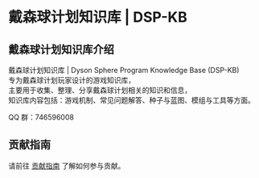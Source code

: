 # 戴森球计划知识库 | DSP-KB

## 戴森球计划知识库介绍
戴森球计划知识库 | Dyson Sphere Program Knowledge Base (DSP-KB)  
专为戴森球计划玩家设计的游戏知识库，  
主要用于收集、整理、分享戴森球计划相关的知识和信息，  
知识库内容包括：游戏机制、常见问题解答、种子与蓝图、模组与工具等方面。  

QQ 群：746596008

## 贡献指南
请前往 [贡献指南](CONTRIBUTING.md) 了解如何参与贡献。